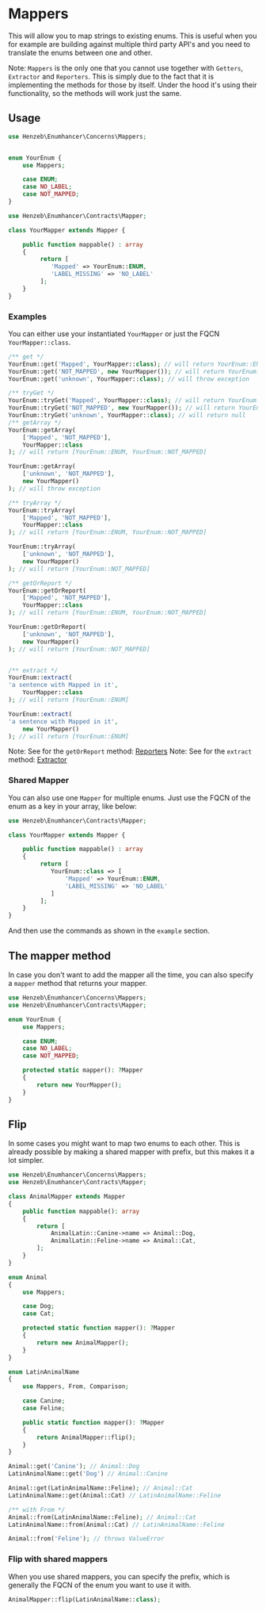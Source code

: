 # Mappers

This will allow you to map strings to existing enums. This is useful when you
for example are building against multiple third party API's and you need to
translate the enums between one and other.

Note: `Mappers` is the only one that you cannot use together with
`Getters`, `Extractor` and `Reporters`. This is simply due to the fact that it is
implementing the methods for those by itself. Under the hood it's using their
functionality, so the methods will work just the same.

## Usage

```php
use Henzeb\Enumhancer\Concerns\Mappers;


enum YourEnum {
    use Mappers;

    case ENUM;
    case NO_LABEL;
    case NOT_MAPPED;
}
```

```php
use Henzeb\Enumhancer\Contracts\Mapper;

class YourMapper extends Mapper {

    public function mappable() : array
    {
         return [
            'Mapped' => YourEnum::ENUM,
            'LABEL_MISSING' => 'NO_LABEL'
         ];
    }
}
```

### Examples

You can either use your instantiated `YourMapper` or just the
FQCN `YourMapper::class`.

```php
/** get */
YourEnum::get('Mapped', YourMapper::class); // will return YourEnum::ENUM
YourEnum::get('NOT_MAPPED', new YourMapper()); // will return YourEnum::NOT_MAPPED
YourEnum::get('unknown', YourMapper::class); // will throw exception

/** tryGet */
YourEnum::tryGet('Mapped', YourMapper::class); // will return YourEnum::ENUM
YourEnum::tryGet('NOT_MAPPED', new YourMapper()); // will return YourEnum::NOT_MAPPED
YourEnum::tryGet('unknown', YourMapper::class); // will return null
/** getArray */
YourEnum::getArray(
    ['Mapped', 'NOT_MAPPED'],
    YourMapper::class
); // will return [YourEnum::ENUM, YourEnum::NOT_MAPPED]

YourEnum::getArray(
    ['unknown', 'NOT_MAPPED'],
    new YourMapper()
); // will throw exception

/** tryArray */
YourEnum::tryArray(
    ['Mapped', 'NOT_MAPPED'],
    YourMapper::class
); // will return [YourEnum::ENUM, YourEnum::NOT_MAPPED]

YourEnum::tryArray(
    ['unknown', 'NOT_MAPPED'],
    new YourMapper()
); // will return [YourEnum::NOT_MAPPED]

/** getOrReport */
YourEnum::getOrReport(
    ['Mapped', 'NOT_MAPPED'],
    YourMapper::class
); // will return [YourEnum::ENUM, YourEnum::NOT_MAPPED]

YourEnum::getOrReport(
    ['unknown', 'NOT_MAPPED'],
    new YourMapper()
); // will return [YourEnum::NOT_MAPPED]


/** extract */
YourEnum::extract(
'a sentence with Mapped in it',
    YourMapper::class
); // will return [YourEnum::ENUM]

YourEnum::extract(
'a sentence with Mapped in it',
    new YourMapper()
); // will return [YourEnum::ENUM]
```

Note: See for the `getOrReport` method: [Reporters](reporters.md)
Note: See for the `extract` method: [Extractor](extractor.md)

### Shared Mapper

You can also use one `Mapper` for multiple enums. Just use the FQCN of the enum
as a key in your array, like below:

```php
use Henzeb\Enumhancer\Contracts\Mapper;

class YourMapper extends Mapper {

    public function mappable() : array
    {
         return [
            YourEnum::class => [
                'Mapped' => YourEnum::ENUM,
                'LABEL_MISSING' => 'NO_LABEL'
            ]
         ];
    }
}
```

And then use the commands as shown in the `example` section.

## The mapper method

In case you don't want to add the mapper all the time, you can also specify
a `mapper` method that returns your mapper.

```php
use Henzeb\Enumhancer\Concerns\Mappers;
use Henzeb\Enumhancer\Contracts\Mapper;

enum YourEnum {
    use Mappers;

    case ENUM;
    case NO_LABEL;
    case NOT_MAPPED;

    protected static mapper(): ?Mapper
    {
        return new YourMapper();
    }
}
```

## Flip

In some cases you might want to map two enums to each other. This is already
possible by making a shared mapper with prefix, but this makes it a lot simpler.

````php
use Henzeb\Enumhancer\Concerns\Mappers;
use Henzeb\Enumhancer\Contracts\Mapper;

class AnimalMapper extends Mapper
{
    public function mappable(): array
    {
        return [
            AnimalLatin::Canine->name => Animal::Dog,
            AnimalLatin::Feline->name => Animal::Cat,
        ];
    }
}

enum Animal
{
    use Mappers;

    case Dog;
    case Cat;

    protected static function mapper(): ?Mapper
    {
        return new AnimalMapper();
    }
}

enum LatinAnimalName
{
    use Mappers, From, Comparison;

    case Canine;
    case Feline;

    public static function mapper(): ?Mapper
    {
        return AnimalMapper::flip();
    }
}

Animal::get('Canine'); // Animal::Dog
LatinAnimalName::get('Dog') // Animal::Canine

Animal::get(LatinAnimalName::Feline); // Animal::Cat
LatinAnimalName::get(Animal::Cat) // LatinAnimalName::Feline

/** with From */
Animal::from(LatinAnimalName::Feline); // Animal::Cat
LatinAnimalName::from(Animal::Cat) // LatinAnimalName::Feline

Animal::from('Feline'); // throws ValueError
````

### Flip with shared mappers

When you use shared mappers, you can specify the prefix, which is generally
the FQCN of the enum you want to use it with.

````php
AnimalMapper::flip(LatinAnimalName::class);
````

